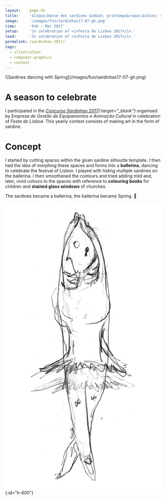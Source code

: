 ```yaml
---
layout:    page-nh
title:     '&lsquo;Danse des sardines &ndash; printemps&rsquo;&colon; sardines dancing with Spring'
image:     '/images/fun/sardinhas17-07-gh.png'
time:      'Feb ~ Mar 2017'
setup:     'in celebration of <i>Festa de Lisboa 2017</i>.'
lead:      'In celebration of <i>Festa de Lisboa 2017</i>.'
permalink: /sardinhas-2017/
tags:
  - illustration
  - computer-graphics
  - contest
---
```


<div id="sardine-17" markdown="1">
![Sardines dancing with Spring](/images/fun/sardinhas17-07-gh.png)
</div>

# A season to celebrate
I participated in the <i>[Concurso Sardinhas 2017](http://lisboanarua.com/festasdelisboa/2017/05/24/sardinhas-vencedoras-2017/){:target="_blank"}</i> organised by <i>Empresa de Gestão de Equipamentos e Animação Cultural</i> in celebration of <i>Festa de Lisboa</i>. This yearly contest consists of making art in the form of sardine.

# Concept
I started by cutting spaces within the given sardine silhoutte template. I then had the idea of morphing these spaces and forms into a **ballerina**, dancing to celebrate the festival of Lisbon. I played with hiding multiple sardines on the ballerina. I then smoothened the contours and tried adding mild and, later, vivid colours to the spaces with reference to **colouring books** for children and **stained glass windows** of churches.

The sardines became a ballerina, the ballerina became Spring. 🙂

![Development of sardine - Spring](/images/fun/sardinhas17-loop-gh.gif){:id="h-600"}

<!--- Imagining that children could play with this colouring template, for making this colour model more **accessible** to children with sight conditions, when the illustration/graphics are passed to greyscale, the ballerina can be still obviously seen. --->